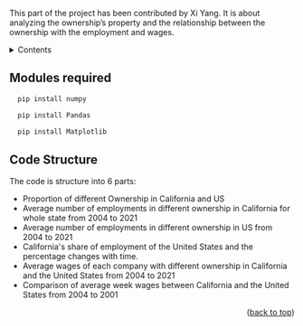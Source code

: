 <a name="readme-top"></a>

This part of the project has been contributed by Xi Yang. It is about analyzing the ownership’s property and the relationship between the ownership with the employment and wages.


<!-- TABLE OF CONTENTS -->
<details>
  <summary>Contents</summary>
  <ol>
    <li><a href="#modules-required">Modules required</a></li>
    <li><a href="#code-structure">Code Structure</a></li>
  </ol>
</details>



<!-- Modules required -->
## Modules required

```sh
  pip install numpy
```
```sh
  pip install Pandas
```
```sh
  pip install Matplotlib
```


<!-- Code Structure -->
## Code Structure

The code is structure into 6 parts:
* Proportion of different Ownership in California and US
* Average number of employments in different ownership in California for whole state from 2004 to 2021
* Average number of employments in different ownership in US from 2004 to 2021
* California's share of employment of the United States and the percentage changes with time.
* Average wages of each company with different ownership in California and the United States from 2004 to 2021
* Comparison of average week wages between California and the United States from 2004 to 2001


<p align="right">(<a href="#readme-top">back to top</a>)</p>


